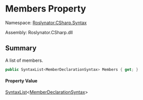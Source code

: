 # Members Property

Namespace: [Roslynator.CSharp.Syntax](../../README.md)

Assembly: Roslynator\.CSharp\.dll

## Summary

A list of members\.

```csharp
public SyntaxList<MemberDeclarationSyntax> Members { get; }
```

#### Property Value

[SyntaxList](https://docs.microsoft.com/en-us/dotnet/api/microsoft.codeanalysis.syntaxlist-1)\<[MemberDeclarationSyntax](https://docs.microsoft.com/en-us/dotnet/api/microsoft.codeanalysis.csharp.syntax.memberdeclarationsyntax)>


